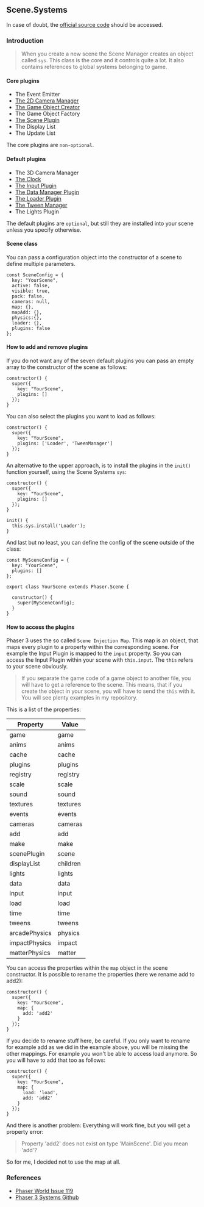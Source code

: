 ## Scene.Systems

In case of doubt, the [official source code](https://github.com/photonstorm/phaser) should be accessed.

### Introduction

> When you create a new scene the Scene Manager creates an object called `sys`.
This class is the core and it controls quite a lot. It also contains references
to global systems belonging to game.

#### Core plugins

- The Event Emitter
- [The 2D Camera Manager](https://github.com/digitsensitive/phaser3-typescript/blob/master/cheatsheets/cameras/camera-manager.md)
- [The Game Object Creator](https://github.com/digitsensitive/phaser3-typescript/blob/master/cheatsheets/gameobjects/game-object-creator-plugin.md)
- The Game Object Factory
- [The Scene Plugin](https://github.com/digitsensitive/phaser3-typescript/blob/master/cheatsheets/scene/plugins/scene-plugin.md)
- The Display List
- The Update List

The core plugins are `non-optional`.

#### Default plugins

- The 3D Camera Manager
- [The Clock](https://github.com/digitsensitive/phaser3-typescript/blob/master/cheatsheets/time/time.md)
- [The Input Plugin](https://github.com/digitsensitive/phaser3-typescript/blob/master/cheatsheets/input/input-plugin.md)
- [The Data Manager Plugin](https://github.com/digitsensitive/phaser3-typescript/blob/master/cheatsheets/data/data-manager-plugin.md)
- [The Loader Plugin](https://github.com/digitsensitive/phaser3-typescript/blob/master/cheatsheets/loader/loader-plugin.md)
- [The Tween Manager](https://github.com/digitsensitive/phaser3-typescript/blob/master/cheatsheets/tweens/tween-manager-plugin.md)
- The Lights Plugin

The default plugins are `optional`, but still they are installed into your
scene unless you specify otherwise.

#### Scene class

You can pass a configuration object into the constructor of a scene to define
multiple parameters.

```
const SceneConfig = {
  key: "YourScene",
  active: false,
  visible: true,
  pack: false,
  cameras: null,
  map: {},
  mapAdd: {},
  physics:{},
  loader: {},
  plugins: false
};
```

#### How to add and remove plugins

If you do not want any of the seven default plugins you can pass an empty array
to the constructor of the scene as follows:

```
constructor() {
  super({
    key: "YourScene",
    plugins: []
  });
}
```

You can also select the plugins you want to load as follows:

```
constructor() {
  super({
    key: "YourScene",
    plugins: ['Loader', 'TweenManager']
  });
}
```

An alternative to the upper approach, is to install the plugins in the `init()`
function yourself, using the Scene Systems `sys`:

```
constructor() {
  super({
    key: "YourScene",
    plugins: []
  });
}

init() {
  this.sys.install('Loader');
}
```

And last but no least, you can define the config of the scene outside of the class:

```
const MySceneConfig = {
  key: "YourScene",
  plugins: []
};

export class YourScene extends Phaser.Scene {

  constructor() {
    super(MySceneConfig);
  }
}
```

#### How to access the plugins

Phaser 3 uses the so called `Scene Injection Map`. This map is an object, that
maps every plugin to a property within the corresponding scene. For example the
Input Plugin is mapped to the `input` property. So you can access the Input Plugin
within your scene with `this.input`. The `this` refers to your scene
obviously.

> If you separate the game code of a game object to another file, you will have to
get a reference to the scene. This means, that if you create the object in your
scene, you will have to send the `this` with it. You will see plenty examples in
my repository.

This is a list of the properties:

| Property | Value |
| -------|------|
| game | game |
| anims | anims |
| cache | cache |
| plugins | plugins |
| registry | registry |
| scale | scale |
| sound | sound |
| textures | textures |
| events | events |
| cameras | cameras |
| add | add |
| make | make |
| scenePlugin | scene |
| displayList | children |
| lights | lights |
| data | data |
| input | input |
| load | load |
| time | time |
| tweens | tweens |
| arcadePhysics | physics |
| impactPhysics | impact |
| matterPhysics | matter |

You can access the properties within the `map` object in the scene constructor.
It is possible to rename the properties (here we rename add to add2):

```
constructor() {
  super({
    key: "YourScene",
    map: {
      add: 'add2'
    }
  });
}
```

If you decide to rename stuff here, be careful. If you only want to rename for
example add as we did in the example above, you will be missing the other mappings.
For example you won't be able to access load anymore. So you will have to add
that too as follows:

```
constructor() {
  super({
    key: "YourScene",
    map: {
      load: 'load',
      add: 'add2'
    }
  });
}
```

And there is another problem:
Everything will work fine, but you will get a property error:

> Property 'add2' does not exist on type 'MainScene'. Did you mean 'add'?

So for me, I decided not to use the map at all.

### References

- [Phaser World Issue 119](https://madmimi.com/p/a2dddb)
- [Phaser 3 Systems Github](https://github.com/photonstorm/phaser/blob/master/src/scene/Systems.js)
